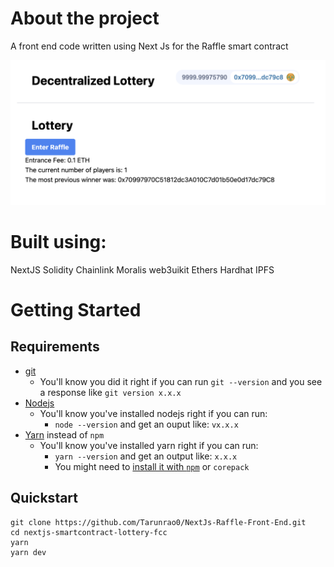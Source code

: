 # About the project
A front end code written using Next Js for the Raffle smart contract


![App](img/readme-app.png)



# Built using:
NextJS
Solidity
Chainlink
Moralis
web3uikit
Ethers
Hardhat
IPFS

# Getting Started

## Requirements

- [git](https://git-scm.com/book/en/v2/Getting-Started-Installing-Git)
  - You'll know you did it right if you can run `git --version` and you see a response like `git version x.x.x`
- [Nodejs](https://nodejs.org/en/)
  - You'll know you've installed nodejs right if you can run:
    - `node --version` and get an ouput like: `vx.x.x`
- [Yarn](https://yarnpkg.com/getting-started/install) instead of `npm`
  - You'll know you've installed yarn right if you can run:
    - `yarn --version` and get an output like: `x.x.x`
    - You might need to [install it with `npm`](https://classic.yarnpkg.com/lang/en/docs/install/) or `corepack`
      
## Quickstart

```
git clone https://github.com/Tarunrao0/NextJs-Raffle-Front-End.git
cd nextjs-smartcontract-lottery-fcc
yarn
yarn dev
```
